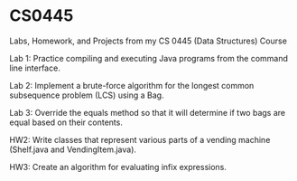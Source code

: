 # CS0445
Labs, Homework, and Projects from my CS 0445 (Data Structures) Course

Lab 1: Practice compiling and executing Java programs from the command line interface.

Lab 2: Implement a brute-force algorithm for the longest common subsequence problem (LCS) using a Bag.

Lab 3: Override the equals method so that it will determine if two bags are equal based on their contents.

HW2: Write classes that represent various parts of a vending machine (Shelf.java and VendingItem.java).

HW3: Create an algorithm for evaluating infix expressions.
